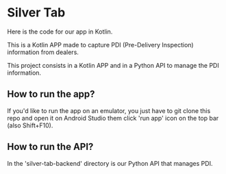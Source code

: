 # Silver Tab

Here is the code for our app in Kotlin.

This is a Kotlin APP made to capture PDI (Pre-Delivery Inspection) information from dealers.

This project consists in a Kotlin APP and in a Python API to manage the PDI information.

## How to run the app?

If you'd like to run the app on an emulator, you just have to git clone this repo and open it on Android Studio them click 'run app' icon on the top bar (also Shift+F10).

## How to run the API?

In the 'silver-tab-backend' directory is our Python API that manages PDI.
